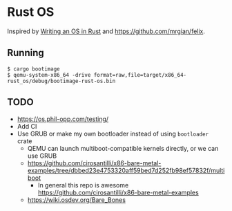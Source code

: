 # Rust OS

Inspired by [Writing an OS in Rust](https://os.phil-opp.com/) and <https://github.com/mrgian/felix>.

## Running

```
$ cargo bootimage
$ qemu-system-x86_64 -drive format=raw,file=target/x86_64-rust_os/debug/bootimage-rust-os.bin
```

## TODO

- <https://os.phil-opp.com/testing/>
- Add CI
- Use GRUB or make my own bootloader instead of using `bootloader` crate
  - QEMU can launch multiboot-compatible kernels directly, or we can use GRUB
  - <https://github.com/cirosantilli/x86-bare-metal-examples/tree/dbbed23e4753320aff59bed7d252fb98ef57832f/multiboot>
    - In general this repo is awesome <https://github.com/cirosantilli/x86-bare-metal-examples>
  - <https://wiki.osdev.org/Bare_Bones>

